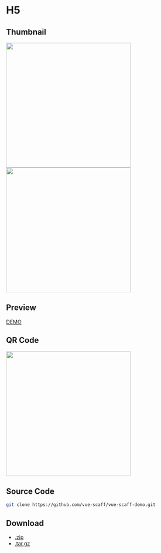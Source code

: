 # H5

## Thumbnail

<img src="http://oss.joenix.com/vue-scaff/template-white.jpg" width="340" />
<img src="http://oss.joenix.com/vue-scaff/template-black.jpg" width="340" />

## Preview

[DEMO](http://vue-scaff-demo.joenix.com/)

## QR Code

<img src="http://oss.joenix.com/vue-scaff/qr-demo.png" width="340" />

## Source Code

```sh
git clone https://github.com/vue-scaff/vue-scaff-demo.git
```

## Download

- [.zip](https://github.com/vue-scaff/vue-scaff-demo/archive/vue-scaff-demo-v1.0.zip)
- [.tar.gz](https://github.com/vue-scaff/vue-scaff-demo/archive/vue-scaff-demo-v1.0.tar.gz)
